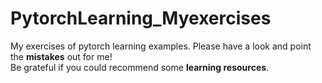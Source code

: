 # PytorchLearning_Myexercises
My exercises of pytorch learning examples. Please have a look and point the **mistakes** out for me!  
Be grateful if you could recommend some **learning resources**.
